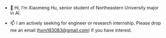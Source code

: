 - 👋 Hi, I’m Xiaomeng Hu, senior student of Northeastern University major in AI.
<!--- - 👀 I’m interested in ...--->
<!--- - 🌱 I’m currently learning ...--->
<!--- - 💞️ I’m looking to collaborate on ... --->
- 📫 I am actively seeking for engineer or research internship. Please drop me an email (hxm183083@gmail.com) if you have interest.

<!---
GregxmHu/GregxmHu is a ✨ special ✨ repository because its `README.md` (this file) appears on your GitHub profile.
You can click the Preview link to take a look at your changes.
--->
